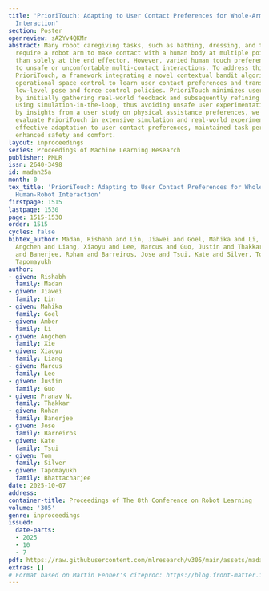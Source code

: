 ```yaml
---
title: 'PrioriTouch: Adapting to User Contact Preferences for Whole-Arm Physical Human-Robot
  Interaction'
section: Poster
openreview: sA2Yv4QKMr
abstract: Many robot caregiving tasks, such as bathing, dressing, and transferring,
  require a robot arm to make contact with a human body at multiple points rather
  than solely at the end effector. However, varied human touch preferences can lead
  to unsafe or uncomfortable multi-contact interactions. To address this, we introduce
  PrioriTouch, a framework integrating a novel contextual bandit algorithm with hierarchical
  operational space control to learn user contact preferences and translate them into
  low-level pose and force control policies. PrioriTouch minimizes user discomfort
  by initially gathering real-world feedback and subsequently refining the policy
  using simulation-in-the-loop, thus avoiding unsafe user experimentation. Guided
  by insights from a user study on physical assistance preferences, we rigorously
  evaluate PrioriTouch in extensive simulation and real-world experiments, demonstrating
  effective adaptation to user contact preferences, maintained task performance, and
  enhanced safety and comfort.
layout: inproceedings
series: Proceedings of Machine Learning Research
publisher: PMLR
issn: 2640-3498
id: madan25a
month: 0
tex_title: 'PrioriTouch: Adapting to User Contact Preferences for Whole-Arm Physical
  Human-Robot Interaction'
firstpage: 1515
lastpage: 1530
page: 1515-1530
order: 1515
cycles: false
bibtex_author: Madan, Rishabh and Lin, Jiawei and Goel, Mahika and Li, Amber and Xie,
  Angchen and Liang, Xiaoyu and Lee, Marcus and Guo, Justin and Thakkar, Pranav N.
  and Banerjee, Rohan and Barreiros, Jose and Tsui, Kate and Silver, Tom and Bhattacharjee,
  Tapomayukh
author:
- given: Rishabh
  family: Madan
- given: Jiawei
  family: Lin
- given: Mahika
  family: Goel
- given: Amber
  family: Li
- given: Angchen
  family: Xie
- given: Xiaoyu
  family: Liang
- given: Marcus
  family: Lee
- given: Justin
  family: Guo
- given: Pranav N.
  family: Thakkar
- given: Rohan
  family: Banerjee
- given: Jose
  family: Barreiros
- given: Kate
  family: Tsui
- given: Tom
  family: Silver
- given: Tapomayukh
  family: Bhattacharjee
date: 2025-10-07
address:
container-title: Proceedings of The 8th Conference on Robot Learning
volume: '305'
genre: inproceedings
issued:
  date-parts:
  - 2025
  - 10
  - 7
pdf: https://raw.githubusercontent.com/mlresearch/v305/main/assets/madan25a/madan25a.pdf
extras: []
# Format based on Martin Fenner's citeproc: https://blog.front-matter.io/posts/citeproc-yaml-for-bibliographies/
---
```

